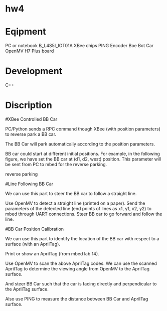 # hw4
# Eqipment
PC or notebook B_L4S5I_IOT01A XBee chips PING Encoder Boe Bot Car OpenMV H7 Plus board

# Development
C++

# Discription 
#XBee Controlled BB Car

PC/Python sends a RPC command though XBee (with position parameters) to reverse park a BB car.

The BB Car will park automatically according to the position parameters.

BB car could start at different initial positions. For example, in the following figure, we have set the BB car at (d1, d2, west) position. This parameter will be sent from PC to mbed for the reverse parking.

reverse parking

#Line Following BB Car

We can use this part to steer the BB car to follow a straight line.

Use OpenMV to detect a straight line (printed on a paper). Send the parameters of the detected line (end points of lines as x1, y1, x2, y2) to mbed through UART connections. Steer BB car to go forward and follow the line.

#BB Car Position Calibration

We can use this part to identify the location of the BB car with respect to a surface (with an AprilTag).

Print or show an AprilTag (from mbed lab 14).

Use OpenMV to scan the above AprilTag codes. We can use the scanned AprilTag to determine the viewing angle from OpenMV to the AprilTag surface.

And steer BB Car such that the car is facing directly and perpendicular to the AprilTag surface.

Also use PING to measure the distance between BB Car and AprilTag surface.
